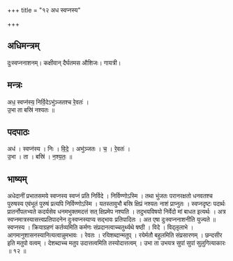 +++
title = "१२ अध स्वप्नस्य"

+++
## अधिमन्त्रम्
दुःस्वप्ननाशनम्। कक्षीवान् दैर्घतमस औशिजः। गायत्री।

## मन्त्रः
अध॒ स्वप्न॑स्य॒ निर्वि॒देऽभु॑ञ्जतश्च रे॒वतः॑ ।  
उ॒भा ता बस्रि॑ नश्यतः ॥

## पदपाठः
अध॑ । स्वप्न॑स्य । निः । वि॒दे॒ । अभु॑ञ्जतः । च॒ । रे॒वतः॑ ।  
उ॒भा । ता । बस्रि॑ । न॒श्य॒तः॒ ॥

## भाष्यम्
अधेदानीं प्रभातसमये स्वप्नस्य स्वप्नं प्रति निर्विदे । निर्विण्णोऽस्मि । तथा भुंजतः परानरक्षतो धनवतश्च पुरुषस्य एवंभूतं पुरुषं प्रत्यपि निर्विण्णोऽस्मि । यतस्तावुभौ बस्रि क्षिप्रं नश्यतः नाशं प्राप्नुतः । स्वप्नदृष्टः पदार्थः प्रातर्नोपलभ्यते कदर्यसेव धनमभुक्तमदत्तं सत् क्षिप्रमेप नश्यति । तदुभयविषयो निर्वेदो मां बाधत इत्यर्थः । अत्र स्वप्नमात्रस्यासत्त्वप्रतिपादनेन दुःस्वप्नस्याप्य सद्भावः प्रतिपादितः । अत एषा दुःस्वप्ननाशनीति युज्यते ॥ स्वप्नस्य । क्रियाग्रहणं कर्तव्यमिति कर्मणः संप्रदानत्वाच्चतुर्थ्यथे षष्ठी । विदे । विद्लृलाभे । आगमानुशासनस्यानित्यत्वान्नुमभावः । रेवतः । रयिशब्दान्मतुप् । रयेर्मतौ बहुलमिति संप्रसारणम् । छन्दसीर इति मतुपो वत्वम् । देशब्दाच्च मतुप उदात्तत्वमिति तस्योदात्तत्वम् । उभा ता उभयत्र सुपां सुपां सुलुगित्याकारः ॥ १२ ॥